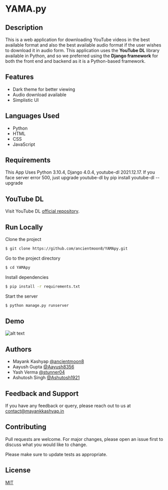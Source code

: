 # YAMA.py

## Description

This is a web application for downloading YouTube videos in the best available format and also the best available audio format if the user wishes to download it in audio form. This application uses the **YouTube DL** library available in Python, and so we preferred using the **Django framework** for both the front end and backend as it is a Python-based framework.

## Features

- Dark theme for better viewing
- Audio download available
- Simplistic UI

## Languages Used

* Python
* HTML
* CSS
* JavaScript

## Requirements

This App Uses Python 3.10.4, Django 4.0.4, youtube-dl 2021.12.17.
If you face server error 500, just upgrade youtube-dl by pip install youtube-dl --upgrade

## YouTube DL

Visit YouTube DL [official repository](https://github.com/ytdl-org/youtube-dl/).

## Run Locally

Clone the project

```bash
$ git clone https://github.com/ancientmoon8/YAMApy.git
```

Go to the project directory

```bash
$ cd YAMApy
```

Install dependencies

```bash
$ pip install -r requirements.txt
```

Start the server

```bash
$ python manage.py runserver
```
## Demo

![alt text](https://github.com/ancientmoon8/yamapy/blob/master/demo.gif)

## Authors

- Mayank Kashyap [@ancientmoon8](https://github.com/ancientmoon8)
- Aayush Gupta [@Aayush8356](https://github.com/Aayush8356)
- Yash Verma [@stunner04](https://github.com/stunner04)
- Ashutosh Singh [@Ashutosh1921](https://github.com/Ashutosh1921)

## Feedback and Support

If you have any feedback or query, please reach out to us at contact@mayankkashyap.in

## Contributing
Pull requests are welcome. For major changes, please open an issue first to discuss what you would like to change.

Please make sure to update tests as appropriate.

## License
[MIT](https://choosealicense.com/licenses/mit/)
